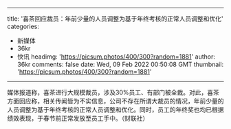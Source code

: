 
---
title: '喜茶回应裁员：年前少量的人员调整为基于年终考核的正常人员调整和优化'
categories: 
 - 新媒体
 - 36kr
 - 快讯
headimg: 'https://picsum.photos/400/300?random=1881'
author: 36kr
comments: false
date: Wed, 09 Feb 2022 00:50:08 GMT
thumbnail: 'https://picsum.photos/400/300?random=1881'
---

<div>   
媒体报道称，喜茶进行大规模裁员，涉及30%员工、有部门被全裁。对此，喜茶方面回应称，相关传闻皆为不实信息，公司不存在所谓大裁员的情况，年前少量的人员调整为基于年终考核的正常人员调整和优化。同时，员工的年终奖也均已根据绩效表现，于春节前正常发放至员工手中。（财联社）  
</div>
            